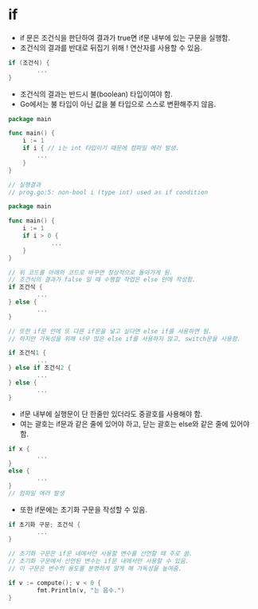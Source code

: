# if

- if 문은 조건식을 판단하여 결과가 true면 if문 내부에 있는 구문을 실행함.
- 조건식의 결과를 반대로 뒤집기 위해 ! 연산자를 사용할 수 있음.

```go
if (조건식) {
		...
}
```

- 조건식의 결과는 반드시 불(boolean) 타입이여야 함.
- Go에서는 불 타입이 아닌 값을 불 타입으로 스스로 변환해주지 않음.

```go
package main

func main() {
	i := 1
	if i { // i는 int 타입이기 때문에 컴파일 에러 발생.
		...
	}
}

// 실행결과 
// prog.go:5: non-bool i (type int) used as if condition

package main

func main() {
	i := 1
	if i > 0 {
			...
	}
}

// 위 코드를 아래의 코드로 바꾸면 정상적으로 돌아가게 됨.
// 조건식의 결과가 false 일 때 수행할 작업은 else 안에 작성함.
if 조건식 {
		...
} else {
		...
}

// 또한 if문 안에 또 다른 if문을 넣고 싶다면 else if를 사용하면 됨.
// 하지만 가독성을 위해 너무 많은 else if를 사용하지 않고, switch문을 사용함.

if 조건식1 {
		...
} else if 조건식2 {
		...
} else {
		...
}
```

- if문 내부에 실행문이 단 한줄만 있더라도 중괄호를 사용해야 함.
- 여는 괄호는 if문과 같은 줄에 있어야 하고, 닫는 괄호는 else와 같은 줄에 있어야 함.

```go
if x {
		...
}
else {
		...
}
// 컴파일 에러 발생
```

- 또한 if문에는 초기화 구문을 작성할 수 있음.

```go
if 초기화 구문; 조건식 {
		...
}

// 초기화 구문은 if문 내에서만 사용할 변수를 선언할 때 주로 씀.
// 초기화 구문에서 선언된 변수는 if문 내에서만 사용할 수 있음.
// 이 구문은 변수의 용도를 분명하게 알게 해 가독성을 높여줌.

if v := compute(); v < 0 {
		fmt.Println(v, "는 음수.")
}
```